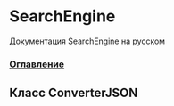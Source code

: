 # SearchEngine
Документация SearchEngine на русском

### [Оглавление](../index.md)

## Класс ConverterJSON
